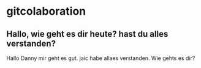 # gitcolaboration

## Hallo, wie geht es dir heute? hast du alles verstanden?
Hallo Danny mir geht es gut.
jaic habe allaes verstanden.
Wie gehts es dir?